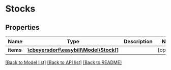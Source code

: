 # Stocks

## Properties
Name | Type | Description | Notes
------------ | ------------- | ------------- | -------------
**items** | [**\cbeyersdorf\easybill\Model\Stock[]**](Stock.md) |  | [optional] 

[[Back to Model list]](../README.md#documentation-for-models) [[Back to API list]](../README.md#documentation-for-api-endpoints) [[Back to README]](../README.md)


